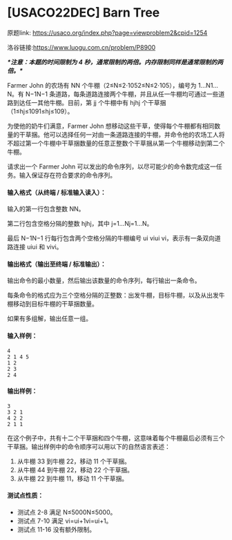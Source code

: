 # [USACO22DEC] Barn Tree
原题link: https://usaco.org/index.php?page=viewproblem2&cpid=1254

洛谷链接:https://www.luogu.com.cn/problem/P8900

***\*注意：本题的时间限制为 4 秒，通常限制的两倍。内存限制同样是通常限制的两倍。\****

Farmer John 的农场有 NN 个牛棚（2≤N≤2⋅1052≤N≤2⋅105），编号为 1…N1…N。有 N−1N−1 条道路，每条道路连接两个牛棚，并且从任一牛棚均可通过一些道路到达任一其他牛棚。目前，第 jj 个牛棚中有 hjhj 个干草捆（1≤hj≤1091≤hj≤109）。

为使他的奶牛们满意，Farmer John 想移动这些干草，使得每个牛棚都有相同数量的干草捆。他可以选择任何一对由一条道路连接的牛棚，并命令他的农场工人将不超过第一个牛棚中干草捆数量的任意正整数个干草捆从第一个牛棚移动到第二个牛棚。

请求出一个 Farmer John 可以发出的命令序列，以尽可能少的命令数完成这一任务。输入保证存在符合要求的命令序列。

#### 输入格式（从终端 / 标准输入读入）：

输入的第一行包含整数 NN。

第二行包含空格分隔的整数 hjhj，其中 j=1…Nj=1…N。

最后 N−1N−1 行每行包含两个空格分隔的牛棚编号 ui viui vi，表示有一条双向道路连接 uiui 和 vivi。

#### 输出格式（输出至终端 / 标准输出）：

输出命令的最小数量，然后输出该数量的命令序列，每行输出一条命令。

每条命令的格式应为三个空格分隔的正整数：出发牛棚，目标牛棚，以及从出发牛棚移动到目标牛棚的干草捆数量。

如果有多组解，输出任意一组。

#### 输入样例：

```
4
2 1 4 5
1 2
2 3
2 4
```

#### 输出样例：

```
3
3 2 1
4 2 2
2 1 1
```

在这个例子中，共有十二个干草捆和四个牛棚，这意味着每个牛棚最后必须有三个干草捆。输出样例中的命令顺序可以用以下的自然语言表述：



1. 从牛棚 33 到牛棚 22，移动 11 个干草捆。
2. 从牛棚 44 到牛棚 22，移动 22 个干草捆。
3. 从牛棚 22 到牛棚 11，移动 11 个干草捆。

#### 测试点性质：

- 测试点 2-8 满足 N≤5000N≤5000。
- 测试点 7-10 满足 vi=ui+1vi=ui+1。
- 测试点 11-16 没有额外限制。
